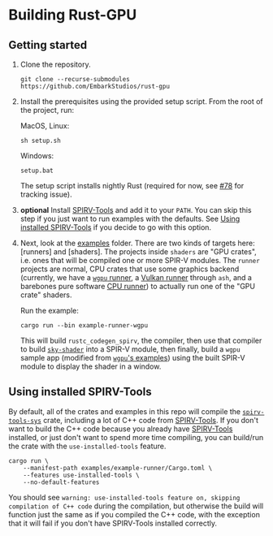 # Building Rust-GPU

## Getting started
1. Clone the repository.

    ```shell
    git clone --recurse-submodules https://github.com/EmbarkStudios/rust-gpu
    ```

1. Install the prerequisites using the provided setup script. From the root of the project, run:

    MacOS, Linux:

    ```shell
    sh setup.sh
    ```

    Windows:

    ```shell
    setup.bat
    ```

    The setup script installs nightly Rust (required for now, see [#78](https://github.com/EmbarkStudios/rust-gpu/issues/78) for tracking issue).

1. **optional** Install [SPIRV-Tools](https://github.com/KhronosGroup/SPIRV-Tools#downloads) and add it to your `PATH`. You can skip this step if you just want to run examples with the defaults. See [Using installed SPIRV-Tools](#using-installed-spirv-tools) if you decide to go with this option.

1. Next, look at the [examples] folder. There are two kinds of targets here: [runners] and [shaders]. The projects inside `shaders` are "GPU crates", i.e. ones that will be compiled one or more SPIR-V modules. The `runner` projects are normal, CPU crates that use some graphics backend (currently, we have a [`wgpu` runner][examples/runners/wgpu], a [Vulkan runner][examples/runners/ash] through `ash`, and a barebones pure software [CPU runner][examples/runners/cpu]) to actually run one of the "GPU crate" shaders.

    Run the example:

    ```shell
    cargo run --bin example-runner-wgpu
    ```

    This will build `rustc_codegen_spirv`, the compiler, then use that compiler to build [`sky-shader`](examples/shaders/sky-shader) into a SPIR-V module, then finally, build a `wgpu` sample app (modified from [`wgpu`'s examples](https://github.com/gfx-rs/wgpu-rs/tree/master/examples/hello-triangle)) using the built SPIR-V module to display the shader in a window.

## Using installed SPIRV-Tools

By default, all of the crates and examples in this repo will compile the [`spirv-tools-sys`](https://crates.io/crates/spirv-tools-sys) crate, including a lot of C++ code from [SPIRV-Tools](https://github.com/EmbarkStudios/SPIRV-Tools). If you don't want to build the C++ code because you already have [SPIRV-Tools](https://github.com/KhronosGroup/SPIRV-Tools#downloads) installed, or just don't want to spend more time compiling, you can build/run the crate with the `use-installed-tools` feature.

```shell
cargo run \
    --manifest-path examples/example-runner/Cargo.toml \
    --features use-installed-tools \
    --no-default-features
```

You should see `warning: use-installed-tools feature on, skipping compilation of C++ code` during the compilation, but otherwise the build will function just the same as if you compiled the C++ code, with the exception that it will fail if you don't have SPIRV-Tools installed correctly.

[spirv-builder]: https://embarkstudios.github.io/rust-gpu/api/spirv_builder/index.html
[examples]: https://github.com/EmbarkStudios/rust-gpu/tree/main/examples
[examples/runners]: https://github.com/EmbarkStudios/rust-gpu/tree/main/examples/runners
[examples/runners/ash]: https://github.com/EmbarkStudios/rust-gpu/tree/main/examples/runners/ash
[examples/runners/cpu]: https://github.com/EmbarkStudios/rust-gpu/tree/main/examples/runners/cpu
[examples/runners/wgpu]: https://github.com/EmbarkStudios/rust-gpu/tree/main/examples/runners/wgpu
[examples/shaders]: https://github.com/EmbarkStudios/rust-gpu/tree/main/examples/shaders
